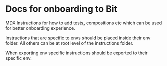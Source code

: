 # Docs for onboarding to Bit

MDX Instructions for how to add tests, compositions etc which can be used for better onboarding experience.

Instructions that are specific to envs should be placed inside their env folder. All others can be at root level of the instructions folder.

When exporting env specific instructions should be exported to their specific env.
